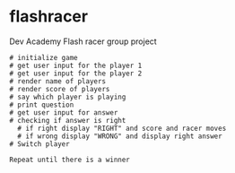 # flashracer
Dev Academy Flash racer group project


    # initialize game
    # get user input for the player 1
    # get user input for the player 2
    # render name of players
    # render score of players
    # say which player is playing
    # print question
    # get user input for answer
    # checking if answer is right
      # if right display "RIGHT" and score and racer moves
      # if wrong display "WRONG" and display right answer
    # Switch player
    
    Repeat until there is a winner
